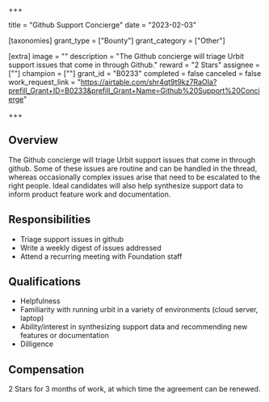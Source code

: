 +++

title = "Github Support Concierge"
date = "2023-02-03"

[taxonomies]
grant_type = ["Bounty"]
grant_category = ["Other"]

[extra]
image = ""
description = "The Github concierge will triage Urbit support issues that come in through Github."
reward = "2 Stars"
assignee = [""]
champion = [""]
grant_id = "B0233"
completed = false
canceled = false
work_request_link = "https://airtable.com/shr4qt9t9kz7RaOIa?prefill_Grant+ID=B0233&prefill_Grant+Name=Github%20Support%20Concierge"

+++

## Overview

The Github concierge will triage Urbit support issues that come in through github. Some of these issues are routine and can be handled in the thread, whereas occasionally complex issues arise that need to be escalated to the right people. Ideal candidates will also help synthesize support data to inform product feature work and documentation.

## Responsibilities

- Triage support issues in github
- Write a weekly digest of issues addressed
- Attend a recurring meeting with Foundation staff

## Qualifications

- Helpfulness
- Familiarity with running urbit in a variety of environments (cloud server, laptop)
- Ability/interest in synthesizing support data and recommending new features or documentation
- Dilligence

## Compensation

2 Stars for 3 months of work, at which time the agreement can be renewed. 
